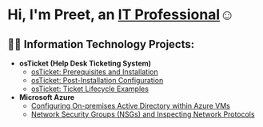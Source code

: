 <h1>Hi, I'm Preet, an <a href="https://linkedin.com/in/Pareetjot-Thiara">IT Professional</a>☺</h1>

<h2>👨‍💻 Information Technology Projects:</h2>

- <b>osTicket (Help Desk Ticketing System)</b>
  - [osTicket: Prerequisites and Installation](https://github.com/PreetThiara/osticket-prereqs)
  - [osTicket: Post-Installation Configuration](https://github.com/PreetThiara/post-install-config)
  - [osTicket: Ticket Lifecycle Examples](https://github.com/PreetThiara/ticket-lifecycle)
- <b>Microsoft Azure</b>
  - [Configuring On-premises Active Directory within Azure VMs](https://github.com/PreetThiara/configure-ad)
  - [Network Security Groups (NSGs) and Inspecting Network Protocols](https://github.com/PreetThiara/azure-network-protocols)





